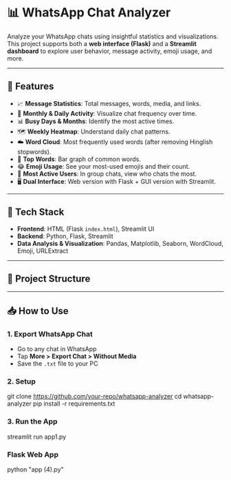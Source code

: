 # 📊 WhatsApp Chat Analyzer

Analyze your WhatsApp chats using insightful statistics and visualizations. This project supports both a **web interface (Flask)** and a **Streamlit dashboard** to explore user behavior, message activity, emoji usage, and more.

---

## 🚀 Features

- 📈 **Message Statistics**: Total messages, words, media, and links.
- 📅 **Monthly & Daily Activity**: Visualize chat frequency over time.
- 📊 **Busy Days & Months**: Identify the most active times.
- 🗺️ **Weekly Heatmap**: Understand daily chat patterns.
- ☁️ **Word Cloud**: Most frequently used words (after removing Hinglish stopwords).
- 📝 **Top Words**: Bar graph of common words.
- 😂 **Emoji Usage**: See your most-used emojis and their count.
- 👥 **Most Active Users**: In group chats, view who chats the most.
- 🖥️ **Dual Interface**: Web version with Flask + GUI version with Streamlit.

---

## 🧰 Tech Stack

- **Frontend**: HTML (Flask `index.html`), Streamlit UI
- **Backend**: Python, Flask, Streamlit
- **Data Analysis & Visualization**: Pandas, Matplotlib, Seaborn, WordCloud, Emoji, URLExtract

---

## 📂 Project Structure


---

## 📥 How to Use

### 1. Export WhatsApp Chat

- Go to any chat in WhatsApp
- Tap **More > Export Chat > Without Media**
- Save the `.txt` file to your PC

### 2. Setup


git clone https://github.com/your-repo/whatsapp-analyzer
cd whatsapp-analyzer
pip install -r requirements.txt


### 3. Run the App

streamlit run app1.py

### Flask Web App

python "app (4).py"

